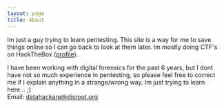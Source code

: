 ```yaml
---
layout: page
title: About
---
```


Im just a guy trying to learn pentesting.
This site is a way for me to save things online so I can go back to look at them later. Im mostly doing CTF's on HackTheBox (<a href="https://app.hackthebox.eu/profile/44591" target="_blank">profile</a>).



I have been working with digital forensics for the past 6 years, but I dont have not so much experience in pentesting, so please feel free to correct me if I explain anything in a strange/wrong way. Im just trying to learn here... ;)<br />
Email: <a href="mailto:datahackare@disroot.org">datahackare@disroot.org</a>

<script src="https://www.hackthebox.eu/badge/44591"></script>

